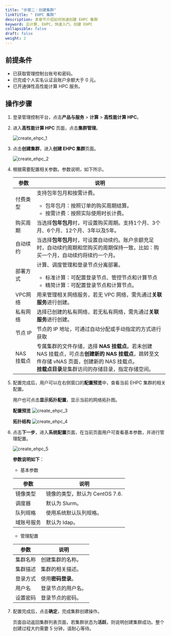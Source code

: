 ```yaml
---
title: "步骤二：创建集群"
linkTitle: " EHPC 集群"
description: 本章节介绍如何快速创建 EHPC 集群
keyword: 云计算, EHPC，快速入门，创建 EHPC
collapsible: false
draft: false
weight: 2
---
```



## 前提条件

- 已获取管理控制台账号和密码。
- 已完成个人实名认证且账户余额大于 0 元。
- 已开通弹性高性能计算 HPC 服务。

## 操作步骤

1. 登录管理控制平台，点击**产品与服务** > **计算** > **高性能计算 HPC**。

2. 进入**高性能计算 HPC** 页面，点击**集群管理**。

   ![create_ehpc_1](../../_images/create_ehpc_1.png)

3. 点击**创建集群**，进入**创建 EHPC 集群**页面。

   ![create_ehpc_2](../../_images/create_ehpc_2.png)

4. 根据需要配置相关参数。参数说明，如下所示。

   | 参数         | 说明                                                     |
   | ------------ | ------------------------------------------------------------ |
   | 付费类型     | 支持包年包月和按需计费。<ul><li>包年包月：按照订单的购买周期结算。</li><li>按需计费：按照实际使用时长计费。</li> |
   | 购买周期     | 当选择**包年包月**时，可设置购买周期。支持1个月、3个月、6个月、12个月、3年以及5年。 |
   | 自动续约     | 当选择**包年包月**时，可设置自动续约。账户余额充足时，自动续约周期和您购买的周期保持一致，比如：购买一个月，自动续约将续约一个月。 |
   | 部署方式     | 计算、调度管理和登录节点分离部署。<ul><li>标准计算：可配置登录节点、管控节点和计算节点</li><li>精简计算：可配置登录节点和计算节点。</li></ul> |
   | VPC网络     | 用来管理相关网络服务，若无 VPC 网络，需先通过**关联服务**进行创建。                  |
   | 私有网络     | 选择已创建的私有网络，若无私有网络，需先通过**关联服务**进行创建。 |
   |节点 IP |节点的 IP 地址，可通过自动分配或手动指定的方式进行获取    |
   | NAS 挂载点   | 专属集群的文件存储，选择 **NAS 挂载点**。若未创建 NAS 挂载点，可点击**创建新的 NAS 挂载点**，跳转至文件存储 vNAS 页面，创建新的 NAS 挂载点。<br />**挂载点目录**是集群访问的存储目录，指定存储空间。 |

5. 配置完成后，用户可以在右侧窗口的**配置预览**中，查看当前 EHPC 集群的相关配置。

   用户也可点击**显示拓扑配置**，显示当前的网络拓扑图。

   **配置预览**
   ![create_ehpc_3](../../_images/create_ehpc_3.png)

   **拓扑结构**
   ![create_ehpc_4](../../_images/create_ehpc_4.png)

6. 点击**下一步**，进入**系统配置**页面，在当前页面用户可查看基本参数，并进行管理配置。

   ![create_ehpc_5](../../_images/create_ehpc_5.png)
    
   **参数说明如下**：
   * 基本参数

   | 参数       | 说明                       |
   | ---------- | ------------------------------ |
   | 镜像类型   | 镜像的类型，默认为 CentOS 7.6. |
   | 调度器     | 默认为 Slurm。                 |
   | 队列规格   | 使用系统默认队列规格。         |
   | 域账号服务 | 默认为 Idap。                  |

   * 管理配置

   | 参数     | 说明                |
   | -------- | ----------------------- |
   | 集群名称 | 创建集群的名称。 |
   | 集群描述 | 集群的相关描述。        |
   | 登录方式 | 使用**密码登录**。      |
   | 用户名   | 登录节点的用户名。      |
   | 设置密码 | 登录节点的密码。  |

7. 配置完成后，点击**确定**，完成集群创建操作。

   页面自动返回集群列表页面，若集群状态为**活跃**，则说明创建集群成功。整个创建过程大约需要 5 分钟，请耐心等待。

